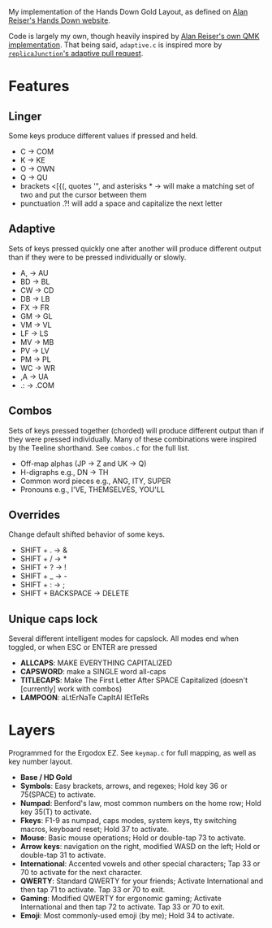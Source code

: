 My implementation of the Hands Down Gold Layout, as defined on [Alan Reiser's Hands Down website](https://sites.google.com/alanreiser.com/handsdown).

Code is largely my own, though heavily inspired by [Alan Reiser's own QMK implementation](https://github.com/moutis/HandsDown). That being said, `adaptive.c` is inspired more by [`replicaJunction`'s adaptive pull request](https://github.com/qmk/qmk_firmware/pull/14034).

Features
========

Linger
------
Some keys produce different values if pressed and held.

  * C &rarr; COM
  * K &rarr; KE
  * O &rarr; OWN
  * Q &rarr; QU
  * brackets <[{(, quotes '", and asterisks * &rarr; will make a matching set of two and put the cursor between them
  * punctuation .?! will add a space and capitalize the next letter

Adaptive
--------
Sets of keys pressed quickly one after another will produce different output than if they were to be pressed individually or slowly.

 * A, &rarr; AU
 * BD &rarr; BL
 * CW &rarr; CD
 * DB &rarr; LB
 * FX &rarr; FR
 * GM &rarr; GL
 * VM &rarr; VL
 * LF &rarr; LS
 * MV &rarr; MB
 * PV &rarr; LV
 * PM &rarr; PL
 * WC &rarr; WR
 * ,A &rarr; UA
 * .: &rarr; .COM

Combos
------
Sets of keys pressed together (chorded) will produce different output than if they were pressed individually. Many of these combinations were inspired by the Teeline shorthand. See `combos.c` for the full list.

 * Off-map alphas (JP &rarr; Z and UK &rarr; Q)
 * H-digraphs e.g., DN &rarr; TH
 * Common word pieces e.g., ANG, ITY, SUPER
 * Pronouns e.g., I'VE, THEMSELVES, YOU'LL

Overrides
---------
Change default shifted behavior of some keys.

 * SHIFT + . &rarr; &
 * SHIFT + / &rarr; *
 * SHIFT + ? &rarr; !
 * SHIFT + _ &rarr; -
 * SHIFT + : &rarr; ;
 * SHIFT + BACKSPACE &rarr; DELETE

Unique caps lock
----------------
Several different intelligent modes for capslock. All modes end when toggled, or when ESC or ENTER are pressed

 * **ALLCAPS**: MAKE EVERYTHING CAPITALIZED
 * **CAPSWORD**: make a SINGLE word all-caps
 * **TITLECAPS**: Make The First Letter After SPACE Capitalized (doesn't [currently] work with combos)
 * **LAMPOON**: aLtErNaTe CapItAl lEtTeRs

Layers
======
Programmed for the Ergodox EZ. See `keymap.c` for full mapping, as well as key number layout.

 * **Base / HD Gold**
 * **Symbols**: Easy brackets, arrows, and regexes; Hold key 36 or 75(SPACE) to activate.
 * **Numpad**: Benford's law, most common numbers on the home row; Hold key 35(T) to activate.
 * **Fkeys**: F1-9 as numpad, caps modes, system keys, tty switching macros, keyboard reset; Hold 37 to activate.
 * **Mouse**: Basic mouse operations; Hold or double-tap 73 to activate.
 * **Arrow keys**: navigation on the right, modified WASD on the left; Hold or double-tap 31 to activate.
 * **International**: Accented vowels and other special characters; Tap 33 or 70 to activate for the next character.
 * **QWERTY**: Standard QWERTY for your friends; Activate International and then tap 71 to activate. Tap 33 or 70 to exit.
 * **Gaming**: Modified QWERTY for ergonomic gaming; Activate International and then tap 72 to activate. Tap 33 or 70 to exit.
 * **Emoji**: Most commonly-used emoji (by me); Hold 34 to activate.
